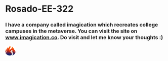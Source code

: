 # Rosado-EE-322
### I have a company called imagication which recreates college campuses in the metaverse. You can visit the site on www.imagication.co. Do visit and let me know your thoughts :)

![Imagication Logo](/coloredphoenix-5.png)
